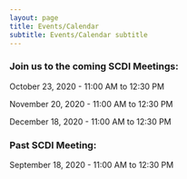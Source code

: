 ```yaml
---
layout: page
title: Events/Calendar
subtitle: Events/Calendar subtitle
---
```

### **Join us to the coming SCDI Meetings:** 

October 23, 2020 - 11:00 AM to 12:30 PM

November 20, 2020 - 11:00 AM to 12:30 PM

December 18, 2020 - 11:00 AM to 12:30 PM



### **Past SCDI Meeting:**

September 18, 2020 - 11:00 AM to 12:30 PM